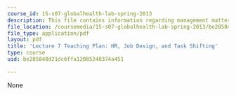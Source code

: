 ```yaml
---
course_id: 15-s07-globalhealth-lab-spring-2013
description: This file contains information regarding management matters.
file_location: /coursemedia/15-s07-globalhealth-lab-spring-2013/be285840d21dc6ffa12085248374a451_MIT15_S07S13_lec7teachplan.pdf
file_type: application/pdf
layout: pdf
title: 'Lecture 7 Teaching Plan: HR, Job Design, and Task Shifting'
type: course
uid: be285840d21dc6ffa12085248374a451

---
```

None